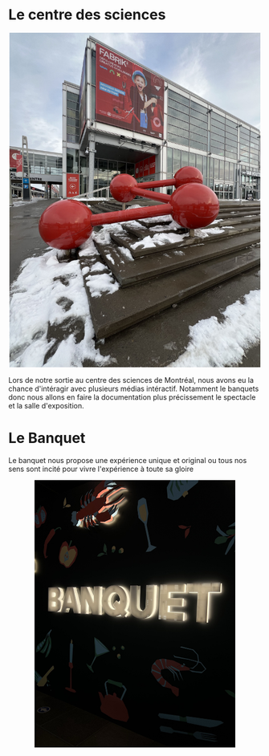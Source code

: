 # Le centre des sciences



<p align="center">
  <img src="/centre_des_sciences/medias/centre_des_sciences_exterieur.jpg" width="500">
</p>

Lors de notre sortie au centre des sciences de Montréal, nous avons eu la chance d'intéragir avec plusieurs médias intéractif. Notamment le banquets donc nous allons en faire la documentation plus précissement le spectacle et la salle d'exposition.

# Le Banquet
Le banquet nous propose une expérience unique et original ou tous nos sens sont incité pour vivre l'expérience à toute sa gloire
<p align="center">
  <img src="/centre_des_sciences/medias/logo_banquet_sombre_01.jpg" width="400">
</p>


